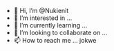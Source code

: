 - 👋 Hi, I’m @Nukienit
- 👀 I’m interested in ...
- 🌱 I’m currently learning ...
- 💞️ I’m looking to collaborate on ...
- 📫 How to reach me ...
jokwe
<!---
Nukienit/Nukienit is a ✨ special ✨ repository because its `README.md` (this file) appears on your GitHub profile.
You can click the Preview link to take a look at your changes.
--->
